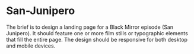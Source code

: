 # San-Junipero
The brief is to design a landing page for a Black Mirror episode (San Junipero). It should feature one or more film stills or typographic elements that fill the entire page. The design should be responsive for both desktop and mobile devices.
